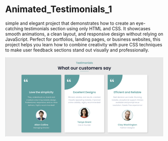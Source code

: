 # Animated_Testimonials_1

simple and elegant project that demonstrates how to create an eye-catching testimonials section using only HTML and CSS. It showcases smooth animations, a clean layout, and responsive design without relying on JavaScript. Perfect for portfolios, landing pages, or business websites, this project helps you learn how to combine creativity with pure CSS techniques to make user feedback sections stand out visually and professionally.

![image alt](https://github.com/Shano127/Animated_Testimonial_1/blob/8f02e939612c3eec68f4ded11b3b7a122eee955a/Screenshot%202025-10-30%20121208.png)
